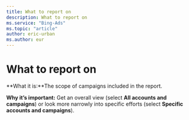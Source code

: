 ```yaml
---
title: What to report on
description: What to report on
ms.service: "Bing-Ads"
ms.topic: "article"
author: eric-urban
ms.author: eur
---
```


# What to report on

**What it is:**The scope of campaigns included in the report.

**Why it’s important:**    Get an overall view (select **All accounts and campaigns**) or look more narrowly into specific efforts (select **Specific accounts and campaigns**).


